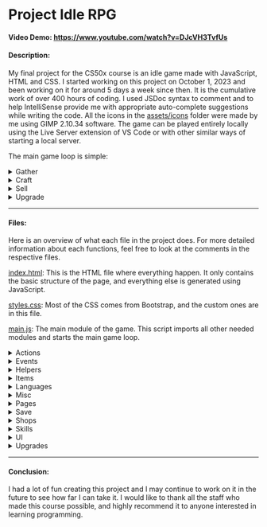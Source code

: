 # Project Idle RPG
#### Video Demo:  <https://www.youtube.com/watch?v=DJcVH3TvfUs>
#### Description:
My final project for the CS50x course is an idle game made with JavaScript, HTML and CSS. I started working on this project on October 1, 2023 and been working on it for around 5 days a week since then. It is the cumulative work of over 400 hours of coding. I used JSDoc syntax to comment and to help IntelliSense provide me with appropriate auto-complete suggestions while writing the code. All the icons in the [assets/icons](assets/icons/) folder were made by me using GIMP 2.10.34 software. The game can be played entirely locally using the Live Server extension of VS Code or with other similar ways of starting a local server.

The main game loop is simple:
<details><summary>Gather</summary>

***Use one of the gathering skills (Fishing, Mining or Woodcutting) to collect resources that can be sold, used in crafting recipes or used to purchase upgrades.***
- To start gathering, select one of the gathering skills from the navigation bar, then click on the gathering node button you want to start.
- Each node can have conditions that must be met before being able to gather from the node. These conditions will appear below the node button when they fail.
- All gathering actions automatically stop when reaching the inventory size limit.
</details>
<details><summary>Craft</summary>

***Use one of the crafting skills (Cooking, Smithing, Carpentering) to turn resources into products that can be sold or used to purchase upgrades.***
- To start crafting, select one of the crafting skills from the navigation bar, then click on a crafting recipe button to open the crafting modal. Choose the number of time to repeat the recipe, then click the action button.
- Each recipe can have conditions that must be met before being able to craft the recipe. These conditions will appear on the recipe button instead of the recipe name when they fail.
- You can stop the crafting action at any time to get a refund of the unused ingredients. This refund can go over the inventory size limit to make sure you don't lose items in the process.
- All crafting actions automatically stop when reaching the inventory size limit, refunding the unused ingredients.
</details>
<details><summary>Sell</summary>

***Earn money that can be used to purchase upgrades.***
- To sell, select the inventory from the navigation bar, then click on an item to open the inventory modal. Choose the amount to sell, then click the sell button.
</details>
<details><summary>Upgrade</summary>

***Use your hard-earned money, resources and products to purchase upgrades that will enhance your character.***
- To upgrade, click on an upgrade button (green button with a "+" sign) or select the shop from the navigation bar, then click on a buy button to open the shop modal. Choose the amount to purchase, then click the buy button.
- Each upgrade can have conditions that must be met before being able to buy the upgrade. These conditions will appear above the buy button when they fail.
- After purchasing an item, select the inventory from the navigation bar, then click on the item to open the inventory modal. From there you can equip or sell the item if it can be equipped or sold by clicking the corresponding button.
</details>

---
#### Files:

Here is an overview of what each file in the project does. For more detailed information about each functions, feel free to look at the comments in the respective files.

[index.html](index.html): This is the HTML file where everything happen. It only contains the basic structure of the page, and everything else is generated using JavaScript.

[styles.css](assets/css/styles.css): Most of the CSS comes from Bootstrap, and the custom ones are in this file.

[main.js](assets/js/main.js): The main module of the game. This script imports all other needed modules and starts the main game loop.

<details><summary>Actions</summary>

- [action.js](assets/js/actions/action.js): Base class for actions that have a duration.
  - [action_crafting.js](assets/js/actions/action_crafting.js): Action started when crafting a [recipe](assets/js/skills/crafting_recipe.js). The player must have enough currency for the [costs](assets/js/misc/cost.js) and meet the [conditions](assets/js/misc/condition.js).
  - [action_gathering.js](assets/js/actions/action_gathering.js): Action started when gathering a [node](assets/js/skills/gathering_node.js). The player must meet the [conditions](assets/js/misc/condition.js).
- [manager_action.js](assets/js/actions/manager_action.js): Creates and updates the active [actions](assets/js/actions/action.js).

</details>

<details><summary>Events</summary>

- [manager_error.js](assets/js/events/manager_error.js): Creates classes used for initializing certain variables.
- [manager_event.js](assets/js/events/manager_event.js): Creates the game events and dispatches them when needed.

</details>

<details><summary>Helpers</summary>

- [format_string.js](assets/js/helpers/format_string.js): Contains helpers functions to convert to strings.
- [helpers_html.js](assets/js/helpers/helpers_html.js): Contains helpers functions to create HTML elements.

</details>

<details><summary>Items</summary>

- [item.js](assets/js/items/item.js): Class constructed from an item data that represents an item in the game.
- [manager_item.js](assets/js/items/manager_item.js): Creates the database of all [items](assets/js/items/item.js) from the item data in the categories below.
  - [currencies.js](assets/js/items/currencies.js): Contains the item data for the currencies category.
  - [foods.js](assets/js/items/foods.js): Contains the item data for the foods category.
  - [materials.js](assets/js/items/materials.js): Contains the item data for the materials category.
  - [resources.js](assets/js/items/resources.js): Contains the item data for the resources category.
  - [tools.js](assets/js/items/tools.js): Contains the item data for the tools category.
- [manager_inventory.js](assets/js/items/manager_inventory.js): Creates the player's inventory and manages adding and removing [items](assets/js/items/item.js).
- [manager_equipment.js](assets/js/items/manager_equipment.js): Creates the player's equipment and manages equipping and unequipping [items](assets/js/items/item.js).

</details>

<details><summary>Languages</summary>

- [manager_language.js](assets/js/languages/manager_language.js): Loads the translated strings for the language set in the [settings](assets/js/save/settings.js) or defaults to [English](assets/js/languages/language_en.js) if the setting is invalid.
  - [language_en.js](assets/js/languages/language_en.js): Contains the translated strings in English.
  - [language_fr.js](assets/js/languages/language_fr.js): Contains the translated strings in French.

</details>

<details><summary>Misc</summary>

- [condition.js](assets/js/misc/condition.js) Class for conditions that must be met before doing something.
- [cost.js](assets/js/misc/cost.js) Class for costs required to buy or craft something.
- [reward.js](assets/js/misc/reward.js) Class for rewards that can be given to the player.
- [multipliers.js](assets/js/misc/multipliers.js) Class for multipliers that affect the player performance.

</details>

<details><summary>Pages</summary>

- [page.js](assets/js/pages/page.js): Base class for HTML pages generated in JavaScript.
  - [page_summary.js](assets/js/pages/page_summary.js): Default page of the game. Displays the active [actions](assets/js/actions/action.js) and current value of the [multipliers](assets/js/misc/multipliers.js).
  - [page_inventory.js](assets/js/pages/page_inventory.js): Page to interact with the player's [inventory](assets/js/items/manager_inventory.js) and [equipment](assets/js/items/manager_equipment.js). The inventory can be filtered by category, type and names.
  - [page_settings.js](assets/js/pages/page_settings.js): Page with inputs to change the game [settings](assets/js/save/settings.js).
  - [page_shop.js](assets/js/pages/page_shop.js): Page to purchase [items](assets/js/items/item.js).
  - [page_skill.js](assets/js/pages/page_skill.js): Page to interact with a [skill](assets/js/skills/skill.js). Shows the current level, xp and list of [actions](assets/js/actions/action.js).
- [manager_page.js](assets/js/pages/manager_page.js): Creates and updates the [pages](assets/js/pages/page.js).

</details>

<details><summary>Save</summary>

- [save_game.js](assets/js/save/save_game.js): Contains functions to save and load the game in the localStorage.
- [player.js](assets/js/save/player.js): Saves and loads the player data.
- [settings.js](assets/js/save/settings.js): Saves and loads the settings data.

</details>

<details><summary>Shops</summary>

- [shop.js](assets/js/shops/shop.js): Class constructed from a shop data that represents a shop in the game.
  - [shop_tools.js](assets/js/shops/shop_tools.js): Contains the shop data for the [tools](assets/js/items/tools.js).
- [manager_shop.js](assets/js/shops/manager_shop.js): Creates and holds the [shops](assets/js/shops/shop.js).

</details>

<details><summary>Skills</summary>

- [skill.js](assets/js/skills/skill.js): Base class for skills.
  - [fishing.js](assets/js/skills/fishing.js): Gathering skill to collect raw fishes.
  - [mining.js](assets/js/skills/mining.js): Gathering skill to collect ores.
  - [woodcutting.js](assets/js/skills/woodcutting.js): Gathering skill to collect logs.
  - [cooking.js](assets/js/skills/cooking.js): Crafting skill to turn raw fishes into cooked fishes.
  - [smithing.js](assets/js/skills/smithing.js): Crafting skill to turn ores into ingots.
  - [carpentering.js](assets/js/skills/carpentering.js): Crafting skill to turn logs into planks.
- [manager_skill.js](assets/js/skills/manager_skill.js): Creates and manages the [skills](assets/js/skills/skill.js).
- [gathering_node.js](assets/js/skills/gathering_node.js): Class used by [skills](assets/js/skills/skill.js) to start a [gathering action](assets/js/actions/action_gathering.js).
- [crafting_recipe.js](assets/js/skills/crafting_recipe.js): Class used by [skills](assets/js/skills/skill.js) to start a [crafting action](assets/js/actions/action_crafting.js).

</details>

<details><summary>UI</summary>

- Buttons
  - [nav_button.js](assets/js/ui/buttons/nav_button.js): Creates a button for the navigation bar that links to a [page](assets/js/pages/page.js) when clicked.
- Dropdowns
  - [dropdown_generic.js](assets/js/ui/dropdowns/dropdown_generic.js): Creates a generic dropdown menu with functions to update the content.
- Inputs
  - [input_range_number.js](assets/js/ui/inputs/input_range_number.js): Creates an input of type range and an input of type number that share the same value.
- Labels
  - [icon_label.js](assets/js/ui/labels/icon_label.js): Creates an icon with a text on the right that can be updated.
- [modal_generic.js](assets/js/ui/modals/modal_generic.js): Base class for modals with a header, body and footer.
  - [modal_confirm.js](assets/js/ui/modals/modal_confirm.js): Modal used to prompt the player with a confirmation message before doing something important.
  - [modal_crafting.js](assets/js/ui/modals/modal_crafting.js): Modal used by [skills](assets/js/skills/skill.js) to start a [crafting action](assets/js/actions/action_crafting.js).
  - [modal_equipment.js](assets/js/ui/modals/modal_equipment.js): Modal used by the [inventory page](assets/js/pages/page_inventory.js) to unequip [items](assets/js/items/item.js).
  - [modal_inventory.js](assets/js/ui/modals/modal_inventory.js): Modal used by the [inventory page](assets/js/pages/page_inventory.js) to equip and sell [items](assets/js/items/item.js).
  - [modal_shop.js](assets/js/ui/modals/modal_shop.js): Modal used by the [shop page](assets/js/pages/page_shop.js) to buy [items](assets/js/items/item.js).
  - [modal_upgrade.js](assets/js/ui/modals/modal_upgrade.js): Modal used to buy [upgrades](assets/js/upgrades/upgrade.js).
- [toast_generic.js](assets/js/ui/toasts/toast_generic.js): Base class for toasts used to notify the player about something.
  - [toast_failure.js](assets/js/ui/toasts/toast_failure.js) Creates a toast to notify the player about the failure of something.
  - [toast_success.js](assets/js/ui/toasts/toast_success.js) Creates a toast to notify the player about the success of something.
- [action_row.js](assets/js/ui/action_row.js): Creates a row to display the progress of an [action](assets/js/actions/action.js).
- [item_icon.js](assets/js/ui/item_icon.js): Creates an icon to display an [inventory](assets/js/items/manager_inventory.js) slot or an [equipment](assets/js/items/manager_equipment.js) slot.
- [progressbar.js](assets/js/ui/progressbar.js): Creates a basic progressbar with an update function.

</details>

<details><summary>Upgrades</summary>

- [upgrade.js](assets/js/upgrades/upgrade.js): Contains the base class for upgrades and all classes that extends it. They apply different effects based on the current level of the upgrade, which can be bought for a certain [cost](assets/js/misc/cost.js).
- [manager_upgrade.js](assets/js/upgrades/manager_upgrade.js): Creates and manages the [upgrades](assets/js/upgrades/upgrade.js).

</details>

---
#### Conclusion:
I had a lot of fun creating this project and I may continue to work on it in the future to see how far I can take it. I would like to thank all the staff who made this course possible, and highly recommend it to anyone interested in learning programming.
